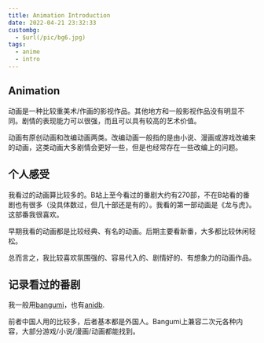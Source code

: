 ```yaml
---
title: Animation Introduction
date: 2022-04-21 23:32:33
custombg:
  - $url(/pic/bg6.jpg)
tags:
  - anime
  - intro
---
```


## Animation

动画是一种比较重美术/作画的影视作品。其他地方和一般影视作品没有明显不同。剧情的表现能力可以很强，而且可以具有较高的艺术价值。

动画有原创动画和改编动画两类。改编动画一般指的是由小说、漫画或游戏改编来的动画，这类动画大多剧情会更好一些，但是也经常存在一些改编上的问题。

## 个人感受

我看过的动画算比较多的。B站上至今看过的番剧大约有270部，不在B站看的番剧也有很多（没具体数过，但几十部还是有的）。我看的第一部动画是《龙与虎》。这部番我很喜欢。

早期我看的动画都是比较经典、有名的动画。后期主要看新番，大多都比较休闲轻松。

总而言之，我比较喜欢氛围强的、容易代入的、剧情好的、有想象力的动画作品。

## 记录看过的番剧

我一般用[bangumi](https://bangumi.tv/user/linsyking)，也有[anidb](https://anidb.net/user/1027557/profile).

前者中国人用的比较多，后者基本都是外国人。Bangumi上兼容二次元各种内容，大部分游戏/小说/漫画/动画都能找到。
